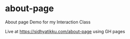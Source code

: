 # about-page
About page Demo for my Interaction Class 

Live at https://sidhyatikku.com/about-page using GH pages
